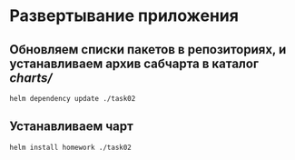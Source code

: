 # Развертывание приложения

## Обновляем списки пакетов в репозиториях, и устанавливаем архив сабчарта в каталог *charts/*

```
helm dependency update ./task02
```

## Устанавливаем чарт

```
helm install homework ./task02
```
